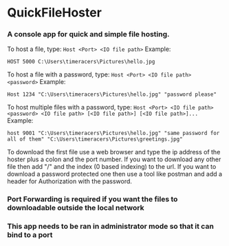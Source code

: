 # QuickFileHoster
### A console app for quick and simple file hosting.

To host a file, type:
`Host <Port> <IO file path>`
Example:
```console 
HOST 5000 C:\Users\timeracers\Pictures\hello.jpg
```

To host a file with a password, type:
`Host <Port> <IO file path> <password>`
Example:
```console 
Host 1234 "C:\Users\timeracers\Pictures\hello.jpg" "password please"
```

To host multiple files with a password, type:
`Host <Port> <IO file path> <password> <IO file path> [<IO file path>] [<IO file path>]...`
Example:
```console 
host 9001 "C:\Users\timeracers\Pictures\hello.jpg" "same password for all of them" "C:\Users\timeracers\Pictures\greetings.jpg"
```

To download the first file use a web browser and type the ip address of the hoster plus a colon and the port number.
If you want to download any other file then add "/" and the index (0 based indexing) to the url.
If you want to download a password protected one then use a tool like postman and add a header for Authorization with the password.

### Port Forwarding is required if you want the files to downloadable outside the local network
### This app needs to be ran in administrator mode so that it can bind to a port
